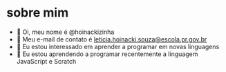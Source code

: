 # sobre mim 

- 👋 Oi, meu nome é @hoinackizinha
- 👋 Meu e-mail de contato é leticia.hoinacki.souza@escola.pr.gov.br 
- 👀 Eu estou interessado em aprender a programar em novas linguagens 
- 🌱 Eu estou aprendendo a programar recentemente a linguagem JavaScript e Scratch 
